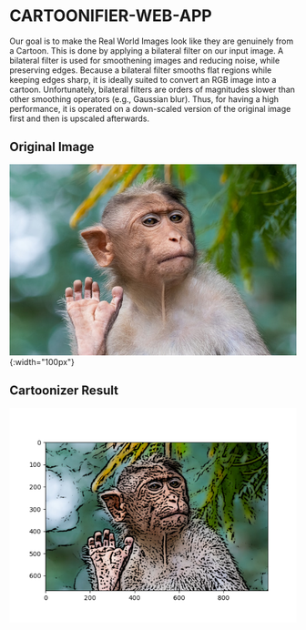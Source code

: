 # CARTOONIFIER-WEB-APP

Our goal is to make the Real World Images look like they are genuinely from a Cartoon. This is done by applying a bilateral filter on our input image. A bilateral filter is used for smoothening images and reducing noise, while preserving edges. Because a bilateral filter smooths flat regions while keeping edges sharp, it is ideally suited to convert an RGB image into a cartoon. Unfortunately, bilateral filters are orders of magnitudes slower than other smoothing operators (e.g., Gaussian blur). Thus, for having a high performance, it is operated on a down-scaled version of the original image first and then is upscaled afterwards. 

## Original Image

![Alt text](https://github.com/koyomi69/CARTOONIFIER-WEB-APP/blob/master/backend/src/input.jpg){:width="100px"}

## Cartoonizer Result

![Alt text](https://github.com/koyomi69/CARTOONIFIER-WEB-APP/blob/master/backend/src/output.png)
